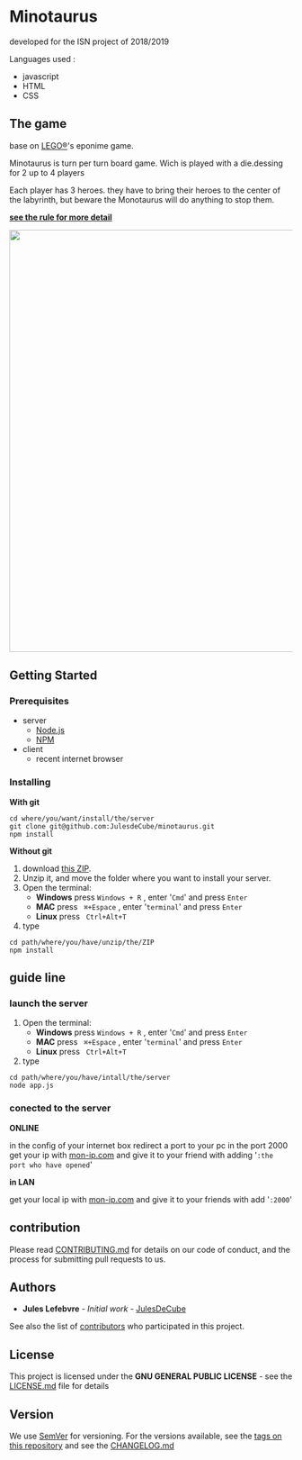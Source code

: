 <!--
@file README.md
@author Jules Lefebvre <juleslefebvre.10@outlook.fr>
@date 2019/01/06
@project minotaurus (https://github.com/JulesdeCube/minotaurus).
@copyright Copyright (c) 2019 Jules Lefebvre.

@license GNU-GPL
 This file is part of minotaurus (https://github.com/JulesdeCube/minotaurus).
 Copyright (c) 2019 Jules Lefebvre.
 minotaurus is free software: you can redistribute it and/or modify
 it under the terms of the GNU General Public License as published by
 the Free Software Foundation, either version 3 of the License, or
 (at your option) any later version.
 
 This program is distributed in the hope that it will be useful,
 but WITHOUT ANY WARRANTY; without even the implied warranty of
 MERCHANTABILITY or FITNESS FOR A PARTICULAR PURPOSE.  See the
 GNU General Public License for more details.
 
 You should have received a copy of the GNU General Public License
 along with minotaurus.  If not, see <https://www.gnu.org/licenses/>.
-->

# Minotaurus
developed for the ISN project of 2018/2019

Languages used :
- javascript
- HTML
- CSS
## The game
base on [LEGO®](https://shop.lego.com/fr-FR/Minotaurus-3841?p=384)'s eponime game.

Minotaurus is turn per turn board game. Wich is played with a die.dessing for 2 up to 4 players

Each player has 3 heroes. they have to bring their heroes to the center of the labyrinth, but beware the Monotaurus will do anything to stop them.

**[see the rule for more detail](doc/RULE.md)**
<p align="center">
  <img width="750" src="https://sh-s7-live-s.legocdn.com/is/image/LEGO/3841?fit=constrain,1&wid=1000&hei=2000&fmt=png">
</p>

## Getting Started

### Prerequisites
- server
  - [Node.js](https://nodejs.org/en/)
  - [NPM](https://www.npmjs.com/)
- client
  - recent internet browser

### Installing
**With git**
```
cd where/you/want/install/the/server
git clone git@github.com:JulesdeCube/minotaurus.git
npm install
```
**Without git**

1. download [this ZIP](https://github.com/JulesdeCube/minotaurus/archive/master.zip).
2. Unzip it, and move the folder where you want to install your server.
3. Open the terminal:
   - **Windows** press ``Windows + R`` , enter '``Cmd``' and press `Enter`
   - **MAC** press `` ⌘+Espace`` , enter '``terminal``' and press `Enter`
   - **Linux** press `` Ctrl+Alt+T``
4. type
```
cd path/where/you/have/unzip/the/ZIP
npm install
```

## guide line
### launch the server
1. Open the terminal:
    - **Windows** press ``Windows + R`` , enter '``Cmd``' and press `Enter`
    - **MAC** press `` ⌘+Espace`` , enter '``terminal``' and press `Enter`
    - **Linux** press `` Ctrl+Alt+T``
2. type
```
cd path/where/you/have/intall/the/server
node app.js
```

### conected to the server
**ONLINE**

in the config of your internet box redirect a port to your pc in the port 2000 get your ip with [mon-ip.com](http://www.mon-ip.com/adresse-ip-locale.php) and give it to your friend with adding '`:the port who have opened`'


**in LAN**

get your local ip with [mon-ip.com](http://www.mon-ip.com/adresse-ip-locale.php) and give it to your friends with add '`:2000`'

## contribution
Please read [CONTRIBUTING.md](https://gist.github.com/PurpleBooth/b24679402957c63ec426) for details on our code of conduct, and the process for submitting pull requests to us.

## Authors

* **Jules Lefebvre** - *Initial work* - [JulesDeCube](https://github.com/JulesDeCube)

See also the list of [contributors](https://github.com/JulesDeCube/Minotaurus/contributors) who participated in this project.

## License

This project is licensed under the **GNU GENERAL PUBLIC LICENSE** - see the [LICENSE.md](LICENSE.md) file for details


## Version

We use [SemVer](http://semver.org/) for versioning. For the versions available, see the [tags on this repository](https://github.com/your/project/tags) and see the [CHANGELOG.md](CHANGELOG.md)